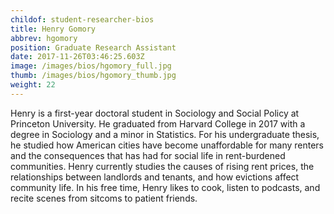 ```yaml
---
childof: student-researcher-bios
title: Henry Gomory
abbrev: hgomory
position: Graduate Research Assistant
date: 2017-11-26T03:46:25.603Z
image: /images/bios/hgomory_full.jpg
thumb: /images/bios/hgomory_thumb.jpg
weight: 22
---
```

Henry is a first-year doctoral student in Sociology and Social Policy at Princeton University. He graduated from Harvard College in 2017 with a degree in Sociology and a minor in Statistics. For his undergraduate thesis, he studied how American cities have become unaffordable for many renters and the consequences that has had for social life in rent-burdened communities. Henry currently studies the causes of rising rent prices, the relationships between landlords and tenants, and how evictions affect community life. In his free time, Henry likes to cook, listen to podcasts, and recite scenes from sitcoms to patient friends.
